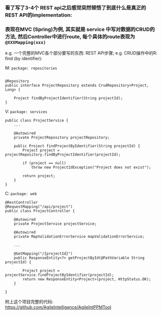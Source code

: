 ### 看了写了3-4个 REST api之后感觉突然顿悟了到底什么是真正的 REST API的implementation: 
### 表现在MVC (Spring)为例, 其实就是 service 中写对数据的CRUD的方法, 然后Controller中进行route, 每个具体的route表现为```@XXXMapping(xxx)```

e.g. 一个完整的MVC各个部分要写的东西: REST API步骤; 
e.g. CRUD操作中的R: find (by identifier):

M: ```package: repositories```
```

@Repository
public interface ProjectRepository extends CrudRepository<Project, Long> {
    
    Project findByProjectIdentifier(String projectId);
}
```

V: ```package: services```
```
public class ProjectService {
    ...
    
    @Autowired
    private ProjectRepository projectRepository;
    
    public Project findProjectByIdentifier(String projectId) {
        Project project = projectRepository.findByProjectIdentifier(projectId);
        
        if (project == null)
            throw new ProjectIdException("Project does not exist");
            
        return project;
    }
}
```

C: ```package: web```
```
@RestController
@RequestMapping("/api/project")
public class ProjectController {
    
    @Autowired
    private ProjectService projectService;
    
    @Autowired
    private MapValidationErrorService mapValidationErrorService;
    
    ...
    
    @GetMapping("/{projectId}")
    public ResponseEntity<?> getProjectById(@PathVariable String projectId) {
        
        Project project = projectService.findProjectByIdentifier(projectId);
        return new ResponseEntity<Project>(project, HttpStatus.OK);
    }
   
}
```

附上这个项目完整的代码: https://github.com/AgileIntelligence/AgileIntPPMTool
